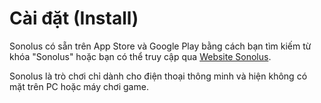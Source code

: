 # Cài đặt (Install)

Sonolus có sẵn trên App Store và Google Play bằng cách bạn tìm kiếm từ khóa "Sonolus" hoặc bạn có thể truy cập qua [ Website Sonolus](https://sonolus.com).

Sonolus là trò chơi chỉ dành cho điện thoại thông minh và hiện không có mặt trên PC hoặc máy chơi game.
